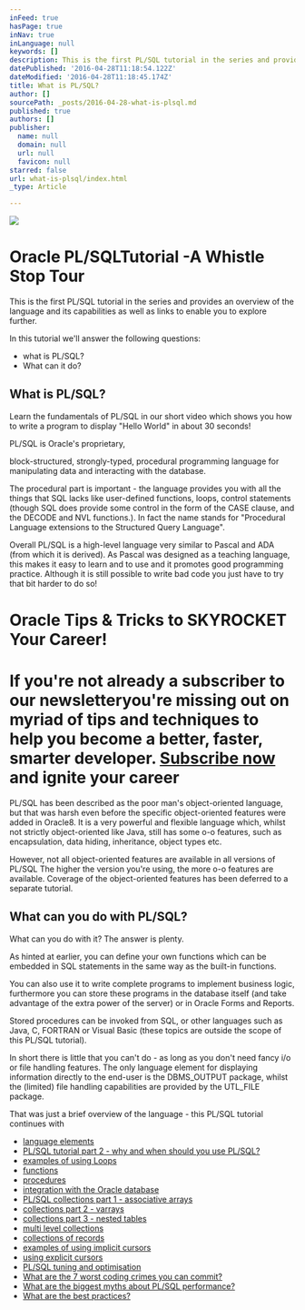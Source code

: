 ```yaml
---
inFeed: true
hasPage: true
inNav: true
inLanguage: null
keywords: []
description: This is the first PL/SQL tutorial in the series and provides an overview of the language and its capabilities as well as links to enable you to explore further.
datePublished: '2016-04-28T11:18:54.122Z'
dateModified: '2016-04-28T11:18:45.174Z'
title: What is PL/SQL?
author: []
sourcePath: _posts/2016-04-28-what-is-plsql.md
published: true
authors: []
publisher:
  name: null
  domain: null
  url: null
  favicon: null
starred: false
url: what-is-plsql/index.html
_type: Article

---
```

![](https://the-grid-user-content.s3-us-west-2.amazonaws.com/e463920b-d332-4062-b842-4f10a45670b7.jpg)

# Oracle PL/SQLTutorial -A Whistle Stop Tour

This is the first PL/SQL tutorial in the series and provides an overview of the language and its capabilities as well as links to enable you to explore further.

In this tutorial we'll answer the following questions:

* what is PL/SQL? 
* What can it do?

## What is PL/SQL?

Learn the fundamentals of PL/SQL in our short video which shows you how to write a program to display "Hello World" in about 30 seconds!

PL/SQL is Oracle's proprietary,

block-structured, strongly-typed, procedural programming language for manipulating data and interacting with the database.

The procedural part is important - the language provides you with all the things that SQL lacks like user-defined functions, loops, control statements (though SQL does provide some control in the form of the CASE clause, and the DECODE and NVL functions.). In fact the name stands for "Procedural Language extensions to the Structured Query Language".

Overall PL/SQL is a high-level language very similar to Pascal and ADA (from which it is derived). As Pascal was designed as a teaching language, this makes it easy to learn and to use and it promotes good programming practice. Although it is still possible to write bad code you just have to try that bit harder to do so!

# Oracle Tips & Tricks to SKYROCKET Your Career!

# If you're not already a subscriber to our newsletteryou're missing out on myriad of tips and techniques to help you become a better, faster, smarter developer. [Subscribe now][0] and ignite your career

PL/SQL has been described as the poor man's object-oriented language, but that was harsh even before the specific object-oriented features were added in Oracle8\. It is a very powerful and flexible language which, whilst not strictly object-oriented like Java, still has some o-o features, such as encapsulation, data hiding, inheritance, object types etc.

However, not all object-oriented features are available in all versions of PL/SQL The higher the version you're using, the more o-o features are available. Coverage of the object-oriented features has been deferred to a separate tutorial.

## What can you do with PL/SQL?

What can you do with it? The answer is plenty.

As hinted at earlier, you can define your own functions which can be embedded in SQL statements in the same way as the built-in functions.

You can also use it to write complete programs to implement business logic, furthermore you can store these programs in the database itself (and take advantage of the extra power of the server) or in Oracle Forms and Reports.

Stored procedures can be invoked from SQL, or other languages such as Java, C, FORTRAN or Visual Basic (these topics are outside the scope of this PL/SQL tutorial).

In short there is little that you can't do - as long as you don't need fancy i/o or file handling features. The only language element for displaying information directly to the end-user is the DBMS\_OUTPUT package, whilst the (limited) file handling capabilities are provided by the UTL\_FILE package. 

That was just a brief overview of the language - this PL/SQL tutorial continues with 

* [language elements][1]
* [PL/SQL tutorial part 2 - why and when should you use PL/SQL?][1]
* [examples of using Loops][2]
* [functions][3]
* [procedures][4]
* [integration with the Oracle database][5]
* [PL/SQL collections part 1 - associative arrays][6]
* [collections part 2 - varrays][7]
* [collections part 3 - nested tables][8]
* [multi level collections][9]
* [collections of records][10]
* [examples of using implicit cursors][11]
* [using explicit cursors][12]
* [PL/SQL tuning and optimisation][13]
* [What are the 7 worst coding crimes you can commit?][14]
* [What are the biggest myths about PL/SQL performance?][15]
* [What are the best practices?][16]

[0]: http://www.asktheoracle.net/oracle-tips-signup.html
[1]: http://www.asktheoracle.net/plsql-tutorial-part1.html
[2]: http://www.asktheoracle.net/oracle-plsql-tutorial-loops.html
[3]: http://www.asktheoracle.net/plsql-function.html
[4]: http://www.asktheoracle.net/plsql-procedure.html
[5]: http://www.asktheoracle.net/plsql-tutorial-part2.html
[6]: http://www.asktheoracle.net/plsql-collections-associative-arrays.html
[7]: http://www.asktheoracle.net/plsql-collections-part-2.html
[8]: http://www.asktheoracle.net/plsql-collections-part-3.html
[9]: http://www.asktheoracle.net/plsql-tutorial.html#content_3625679
[10]: http://www.asktheoracle.net/plsql-collections-of-records.html
[11]: http://www.asktheoracle.net/plsql-tutorial-using-cursors.html
[12]: http://www.asktheoracle.net/plsql-tutorial-using-explicit-cursors.html
[13]: http://www.asktheoracle.net/oracle-plsql-performance-tuning.html
[14]: http://www.asktheoracle.net/plsql-tutorial-7-crimes.html
[15]: http://www.asktheoracle.net/plsql-myths.html
[16]: http://www.asktheoracle.net/plsql-best-practice.html